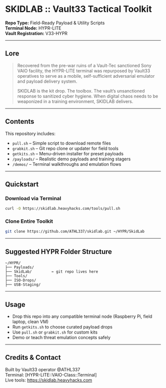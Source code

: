 # SKIDLAB :: Vault33 Tactical Toolkit

**Repo Type:** Field-Ready Payload & Utility Scripts  
**Terminal Node:** HYPR-LITE  
**Vault Registration:** V33-HYPR

---

##  Lore
> Recovered from the pre-war ruins of a Vault-Tec sanctioned Sony VAIO facility, the HYPR-LITE terminal was repurposed by Vault33 operatives to serve as a mobile, self-sufficient adversarial emulator and payload delivery system. 
>
> SKIDLAB is the kit drop. The toolbox. The vault’s unsanctioned response to sanitized cyber hygiene. When digital chaos needs to be weaponized in a training environment, SKIDLAB delivers.

---

##  Contents

This repository includes:

- `pull.sh` – Simple script to download remote files
- `grabkit.sh` – Git repo clone or updater for field tools
- `getkits.sh` – Menu-driven installer for preset payloads
- `/payloads/` – Realistic demo payloads and training stagers
- `/demos/` – Terminal walkthroughs and emulation flows

---

##  Quickstart

###  Download via Terminal
```bash
curl -O https://skidlab.heavyhacks.com/tools/pull.sh
```

###  Clone Entire Toolkit
```bash
git clone https://github.com/ATHL337/skidlab.git ~/HYPR/SkidLab
```

---

##  Suggested HYPR Folder Structure
```
~/HYPR/
├── Payloads/
├── SkidLab/         ← git repo lives here
├── Tools/
├── ISO-Drops/
├── USB-Staging/
```

---

##  Usage
- Drop this repo into any compatible terminal node (Raspberry Pi, field laptop, clean VM)
- Run `getkits.sh` to choose curated payload drops
- Use `pull.sh` or `grabkit.sh` for custom kits
- Demo or teach threat emulation concepts safely

---

##  Credits & Contact
Built by Vault33 operator @ATHL337  
Terminal: [HYPR-LITE::VAIO-Class::Terminal]  
Live tools: https://skidlab.heavyhacks.com
